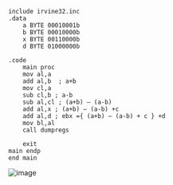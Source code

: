 ```
include irvine32.inc
.data
	a BYTE 00010001b
	b BYTE 00010000b
	x BYTE 00110000b
	d BYTE 01000000b

.code
	main proc
	mov al,a
	add al,b  ; a+b
	mov cl,a
	sub cl,b ; a-b
	sub al,cl ; (a+b) – (a-b) 
	add al,x ; (a+b) – (a-b) +c
	add al,d ; ebx ={ (a+b) – (a-b) + c } +d
	mov bl,al
	call dumpregs

	exit
main endp
end main 

```
![image](https://github.com/user-attachments/assets/d5ee142a-c27b-4036-8dda-5da892fdf2ef)
